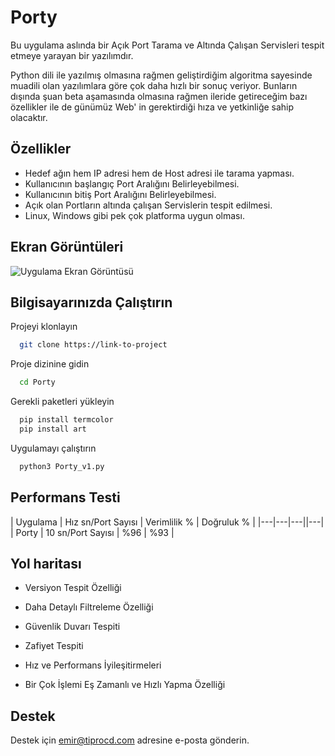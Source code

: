 
# Porty

Bu uygulama aslında bir Açık Port Tarama ve Altında Çalışan Servisleri tespit etmeye yarayan bir yazılımdır.

Python dili ile yazılmış olmasına rağmen geliştirdiğim algoritma sayesinde muadili olan yazılımlara göre çok daha hızlı bir sonuç veriyor. Bunların dışında şuan beta aşamasında olmasına rağmen ileride getireceğim bazı özellikler ile de günümüz Web' in gerektirdiği hıza ve yetkinliğe sahip olacaktır.




## Özellikler

- Hedef ağın hem IP adresi hem de Host adresi ile tarama yapması.
- Kullanıcının başlangıç Port Aralığını Belirleyebilmesi.
- Kullanıcının bitiş Port Aralığını Belirleyebilmesi.
- Açık olan Portların altında çalışan Servislerin tespit edilmesi.
- Linux, Windows gibi pek çok platforma uygun olması.


  
## Ekran Görüntüleri

![Uygulama Ekran Görüntüsü](https://via.placeholder.com/468x300?text=App+Screenshot+Here)

  
## Bilgisayarınızda Çalıştırın

Projeyi klonlayın

```bash
  git clone https://link-to-project
```

Proje dizinine gidin

```bash
  cd Porty
```

Gerekli paketleri yükleyin

```bash
  pip install termcolor
  pip install art
```

Uygulamayı çalıştırın

```bash
  python3 Porty_v1.py
```

  
## Performans Testi

| Uygulama | Hız sn/Port Sayısı  | Verimlilik %   | Doğruluk % |
|---|---|---||---|
| Porty | 10 sn/Port Sayısı  | %96  | %93  |



## Yol haritası

- Versiyon Tespit Özelliği

- Daha Detaylı Filtreleme Özelliği

- Güvenlik Duvarı Tespiti

- Zafiyet Tespiti

- Hız ve Performans İyileşitirmeleri

- Bir Çok İşlemi Eş Zamanlı ve Hızlı Yapma Özelliği

  
## Destek

Destek için emir@tiprocd.com adresine e-posta gönderin.

  
